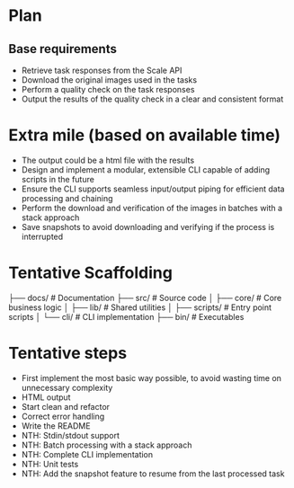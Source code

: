 # Plan

## Base requirements

- Retrieve task responses from the Scale API
- Download the original images used in the tasks
- Perform a quality check on the task responses
- Output the results of the quality check in a clear and consistent format

# Extra mile (based on available time)

- The output could be a html file with the results
- Design and implement a modular, extensible CLI capable of adding scripts in the future
- Ensure the CLI supports seamless input/output piping for efficient data processing and chaining
- Perform the download and verification of the images in batches with a stack approach
- Save snapshots to avoid downloading and verifying if the process is interrupted

# Tentative Scaffolding

├── docs/ # Documentation
├── src/ # Source code
│ ├── core/ # Core business logic
│ ├── lib/ # Shared utilities
│ ├── scripts/ # Entry point scripts
│ └── cli/ # CLI implementation
├── bin/ # Executables

# Tentative steps

- First implement the most basic way possible, to avoid wasting time on unnecessary complexity
- HTML output
- Start clean and refactor
- Correct error handling
- Write the README
- NTH: Stdin/stdout support
- NTH: Batch processing with a stack approach
- NTH: Complete CLI implementation
- NTH: Unit tests
- NTH: Add the snapshot feature to resume from the last processed task
